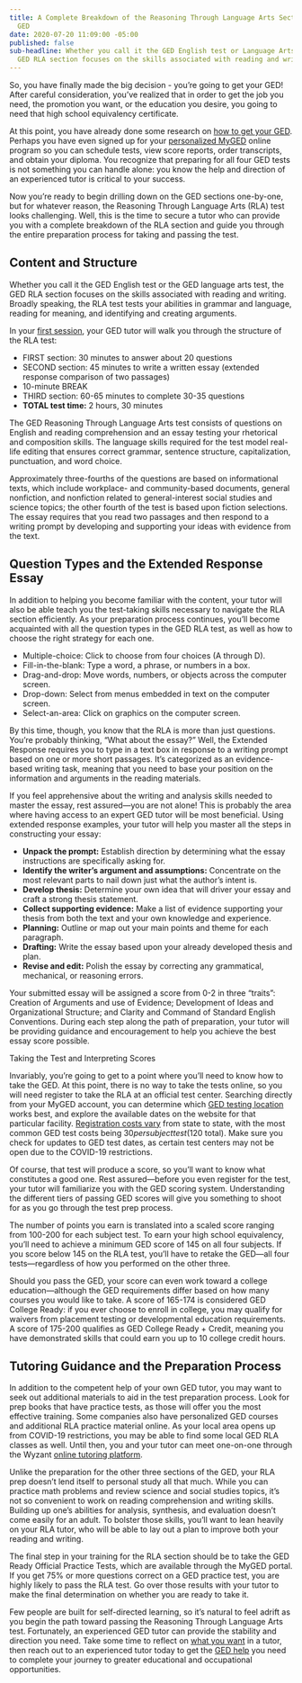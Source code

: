 ```yaml
---
title: A Complete Breakdown of the Reasoning Through Language Arts Section of the
  GED
date: 2020-07-20 11:09:00 -05:00
published: false
sub-headline: Whether you call it the GED English test or Language Arts test, the
  GED RLA section focuses on the skills associated with reading and writing.
---
```


So, you have finally made the big decision - you’re going to get your GED! After careful consideration, you’ve realized that in order to get the job you need, the promotion you want, or the education you desire, you going to need that high school equivalency certificate. 

At this point, you have already done some research on [how to get your GED](https://www.wyzant.com/blog/how-to-get-your-ged/). Perhaps  you have even signed up for your [personalized MyGED](https://ged.com/) online program so you can schedule tests, view score reports, order transcripts, and obtain your diploma. You recognize that preparing for all four GED tests is not something you can handle alone: you know the help and direction of an experienced tutor is critical to your success.

Now you’re ready to begin drilling down on the GED sections one-by-one, but for whatever reason, the Reasoning Through Language Arts (RLA) test looks challenging. Well, this is the time to secure a tutor who can provide you with a complete breakdown of the RLA section and guide you through the entire preparation process for taking and passing the test.

## Content and Structure
Whether you call it the GED English test or the GED language arts test, the GED RLA section focuses on the skills associated with reading and writing. Broadly speaking, the RLA test tests your abilities in grammar and language, reading for meaning, and identifying and creating arguments. 

In your [first session](https://www.wyzant.com/blog/ged_tutoring/), your GED tutor will walk you through the structure of the RLA test:

* FIRST section: 30 minutes to answer about 20 questions
* SECOND section: 45 minutes to write a written essay (extended response comparison of two passages) 
* 10-minute BREAK
* THIRD section: 60-65 minutes to complete 30-35 questions   
* **TOTAL test time:** 2 hours, 30 minutes

The GED Reasoning Through Language Arts test consists of questions on English and reading comprehension and an essay testing your rhetorical and composition skills. The language skills required for the test model real-life editing that ensures correct grammar, sentence structure, capitalization, punctuation, and word choice. 

Approximately three-fourths of the questions are based on informational texts, which include workplace- and community-based documents, general nonfiction, and nonfiction related to general-interest social studies and science topics; the other fourth of the test is based upon fiction selections. The essay requires that you read two passages and then respond to a writing prompt by developing and supporting your ideas with evidence from the text.

## Question Types and the Extended Response Essay
In addition to helping you become familiar with the content, your tutor will also be able teach you the test-taking skills necessary to navigate the RLA section efficiently. As your preparation process continues, you’ll become acquainted with all the question types in the GED RLA test, as well as how to choose the right strategy for each one.

* Multiple-choice: Click to choose from four choices (A through D).
* Fill-in-the-blank: Type a word, a phrase, or numbers in a box.
* Drag-and-drop: Move words, numbers, or objects across the computer screen. 
* Drop-down: Select from menus embedded in text on the computer screen.
* Select-an-area: Click on graphics on the computer screen.

By this time, though, you know that the RLA is more than just questions. You’re probably thinking, “What about the essay?” Well, the Extended Response requires you to type in a text box in response to a writing prompt based on one or more short passages. It’s categorized as an evidence-based writing task, meaning that you need to base your position on the information and arguments in the reading materials. 

If you feel apprehensive about the writing and analysis skills needed to master the essay, rest assured—you are not alone! This is probably the area where having access to an expert GED tutor will be most beneficial. Using extended response examples, your tutor will help you master all the steps in constructing your essay:

* **Unpack the prompt:** Establish direction by determining what the essay instructions are specifically asking for.
* **Identify the writer’s argument and assumptions:** Concentrate on the most relevant parts to nail down just what the author’s intent is. 
* **Develop thesis:** Determine your own idea that will driver your essay and craft a strong thesis statement.
* **Collect supporting evidence:** Make a list of evidence supporting your thesis from both the text and your own knowledge and experience.
* **Planning:** Outline or map out your main points and theme for each paragraph.
* **Drafting:** Write the essay based upon your already developed thesis and plan.
* **Revise and edit:** Polish the essay by correcting any grammatical, mechanical, or reasoning errors.

Your submitted essay will be assigned a score from 0-2 in three “traits”: Creation of Arguments and use of Evidence; Development of Ideas and Organizational Structure; and Clarity and Command of Standard English Conventions. During each step along the path of preparation, your tutor will be providing guidance and encouragement to help you achieve the best essay score possible. 

Taking the Test and Interpreting Scores

Invariably, you’re going to get to a point where you’ll need to know how to take the GED. At this point, there is no way to take the tests online, so you will need register to take the RLA at an official test center. Searching directly from your MyGED account, you can determine which [GED testing location](https://ged.com/about_test/scheduling/#:~:text=Scheduling%20Your%20Test,-Once%20you're&text=Simply%20log%20into%20your%20GED,a%20credit%20or%20debit%20card.) works best, and explore the available dates on the website for that particular facility. [Registration costs vary](https://ged.com/about_test/price_and_state_rules/) from state to state, with the most common GED test costs being $30 per subject test ($120 total). Make sure you check for updates to GED test dates, as certain test centers may not be open due to the COVID-19 restrictions.

Of course, that test will produce a score, so you’ll want to know what constitutes a good one. Rest assured—before you even register for the test, your tutor will familiarize you with the GED scoring system. Understanding the different tiers of passing GED scores will give you something to shoot for as you go through the test prep process.

The number of points you earn is translated into a scaled score ranging from 100-200 for each subject test. To earn your high school equivalency, you’ll need to achieve a minimum GED score of 145 on all four subjects. If you score below 145 on the RLA test, you’ll have to retake the GED—all four tests—regardless of how you performed on the other three.

Should you pass the GED, your score can even work toward a college education—although the GED requirements differ based on how many courses you would like to take. A score of 165-174 is considered GED College Ready: if you ever choose to enroll in college, you may qualify for waivers from placement testing or developmental education requirements. A score of 175-200 qualifies as GED College Ready + Credit, meaning you have demonstrated skills that could earn you up to 10 college credit hours.

## Tutoring Guidance and the Preparation Process

In addition to the competent help of your own GED tutor, you may want to seek out additional materials to aid in the test preparation process. Look for prep books that have practice tests, as those will offer you the most effective training. Some companies also have personalized GED courses and additional RLA practice material online. As your local area opens up from COVID-19 restrictions, you may be able to find some local GED RLA classes as well. Until then, you and your tutor can meet one-on-one through the Wyzant [online tutoring platform](https://www.wyzant.com/blog/online-learning-tool-video/). 

Unlike the preparation for the other three sections of the GED, your RLA prep doesn’t lend itself to personal study all that much. While you can practice math problems and review science and social studies topics, it’s not so convenient to work on reading comprehension and writing skills. Building up one’s abilities for analysis, synthesis, and evaluation doesn’t come easily for an adult. To bolster those skills, you’ll want to lean heavily on your RLA tutor, who will be able to lay out a plan to improve both your reading and writing.

The final step in your training for the RLA section should be to take the GED Ready Official Practice Tests, which are available through the MyGED portal. If you get 75% or more questions correct on a GED practice test, you are highly likely to pass the RLA test. Go over those results with your tutor to make the final determination on whether you are ready to take it.

Few people are built for self-directed learning, so it’s natural to feel adrift as you begin the path toward passing the Reasoning Through Language Arts test. Fortunately, an experienced GED tutor can provide the stability and direction you need. Take some time to reflect on [what you want](https://www.wyzant.com/blog/3-things-to-keep-in-mind-when-choosing-a-tutor/) in a tutor, then reach out to an experienced tutor today to get the [GED help](https://www.wyzant.com/GED_tutors.aspx) you need to complete your journey to greater educational and occupational opportunities.